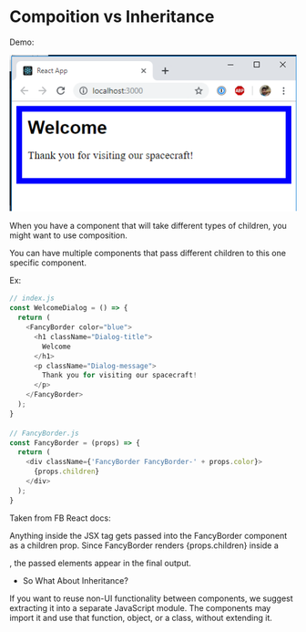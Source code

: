 # Compoition vs Inheritance

Demo:

![Demo](./demo.PNG)

When you have a component that will take different types of children, you might want to use composition.

You can have multiple components that pass different children to this one specific component.

Ex:

```js
// index.js
const WelcomeDialog = () => {
  return (
    <FancyBorder color="blue">
      <h1 className="Dialog-title">
        Welcome
      </h1>
      <p className="Dialog-message">
        Thank you for visiting our spacecraft!
      </p>
    </FancyBorder>
  );
}

// FancyBorder.js
const FancyBorder = (props) => {
  return (
    <div className={'FancyBorder FancyBorder-' + props.color}>
      {props.children}
    </div>
  );
}
```

Taken from FB React docs:

Anything inside the <FancyBorder> JSX tag gets passed into the FancyBorder component as a children prop. Since FancyBorder renders {props.children} inside a <div>, the passed elements appear in the final output.

- So What About Inheritance?

If you want to reuse non-UI functionality between components, we suggest extracting it into a separate JavaScript module. The components may import it and use that function, object, or a class, without extending it.
